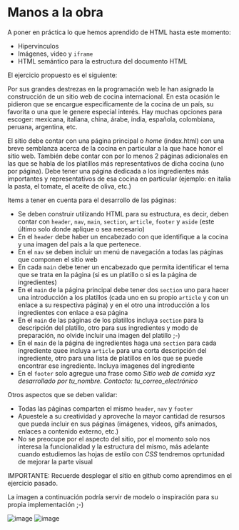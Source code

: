 # Manos a la obra

A poner en práctica lo que hemos aprendido de HTML hasta este momento:

<ul>
  <li>Hipervínculos</li>
  <li>Imágenes, video y <code>iframe</code></li>
  <li>HTML semántico para la estructura del documento HTML</li>
</ul>

El ejercicio propuesto es el siguiente:

Por sus grandes destrezas en la programación web le han asignado la construcción de un sitio web de cocina internacional. En esta ocasión le pidieron que se encargue especificamente de la cocina de un país, su favorita o una que le genere especial interés. Hay muchas opciones para escoger: mexicana, italiana, china, árabe, india, española, colombiana, peruana, argentina, etc.

El sitio debe contar con una página principal o <i>home</i> (index.html) con una breve semblanza acerca de la cocina en particular a la que hace honor el sitio web.
También debe contar con por lo menos 2 páginas adicionales en las que se habla de los platillos más representativos de dicha cocina (uno por página).
Debe tener una página dedicada a los ingredientes más importantes y representativos de esa cocina en particular (ejemplo: en italia la pasta, el tomate, el aceite de oliva, etc.)

Items a tener en cuenta para el desarrollo de las páginas:
<ul>
  <li>Se deben construir utilizando HTML para su estructura, es decir, deben contar con <code>header</code>, <code>nav</code>, <code>main</code>, <code>section</code>, <code>article</code>, <code>footer</code> y <code>aside</code> (este último solo donde aplique o sea necesario)</li>
  <li>En el <code>header</code> debe haber un encabezado con que identifique a la cocina y una imagen del país a la que pertenece.</li>
  <li>En el <code>nav</code> se deben incluir un menú de navegación a todas las páginas que componen el sitio web</li>
  <li>En cada <code>main</code> debe tener un encabezado que permita identificar el tema que se trata en la página (si es un platillo o si es la página de ingredientes)</li>
  <li>En el <code>main</code> de la página principal debe tener dos <code>section</code> uno para hacer una introducción a los platillos (cada uno en su propio <code>article</code> y con un enlace a su respectiva página) y en el otro una introducción a los ingredientes con enlace a esa página</li>
  <li>En el <code>main</code> de las páginas de los platillos incluya <code>section</code> para la descripción del platillo, otro para sus ingredientes y modo de preparación, no olvide incluir una imagen del platillo ;-)</li>
  <li>En el <code>main</code> de la página de ingredientes haga una <code>section</code> para cada ingrediente quee incluya <code>article</code> para una corta descripción del ingrediente, otro para una lista de platillos en los que se puede encontrar ese ingrediente. Incluya imagenes del ingrediente</li>
  <li>En el <code>footer</code> solo agregue una frase como <i>Sitio web de comida xyz desarrollado por tu_nombre. Contacto: tu_correo_electrónico</i></li>  
</ul>

Otros aspectos que se deben validar:
<ul>
<li>Todas las páginas comparten el mismo <code>header</code>, <code>nav</code> y <code>footer</code></li>
<li>Apuestele a su creatividad y aproveche la mayor cantidad de resursos que pueda incluir en sus páginas (imágenes, videos, gifs animados, enlaces a contenido externo, etc.)</li>
<li>No se preocupe por el aspecto del sitio, por el momento solo nos interesa la funcionalidad y la estructura del mismo, más adelante cuando estudiemos las hojas de estilo con <i>CSS</i> tendremos oprtunidad de mejorar la parte visual</li>
</ul>

IMPORTANTE: Recuerde desplegar el sitio en github como aprendimos en el ejercicio pasado.

La imagen a continuación podría servir de modelo o inspiración para su propia implementación ;-)

![image](https://github.com/camilocorreaUdeA/Programacion_Web_2023_2/assets/42076547/4280ac54-62b4-4d75-b971-ae1563809f8c)
![image](https://github.com/camilocorreaUdeA/Programacion_Web_2023_2/assets/42076547/6bad1251-494c-48ab-b1b8-47de7e763ae2)




